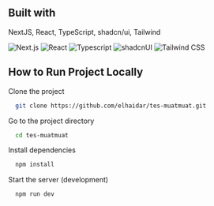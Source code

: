
## Built with

NextJS, React, TypeScript, shadcn/ui, Tailwind

![Next.js](https://readmebadge.vercel.app/badges/nextjs.svg) ![React](https://readmebadge.vercel.app/badges/react.svg) ![Typescript](https://readmebadge.vercel.app/badges/typescript.svg) ![shadcnUI](https://readmebadge.vercel.app/badges/shadcn.svg) ![Tailwind CSS](https://readmebadge.vercel.app/badges/tailwind.svg)

## How to Run Project Locally

Clone the project

```bash
  git clone https://github.com/elhaidar/tes-muatmuat.git
```

Go to the project directory

```bash
  cd tes-muatmuat
```

Install dependencies

```bash
  npm install
```

Start the server (development)

```bash
  npm run dev
```
